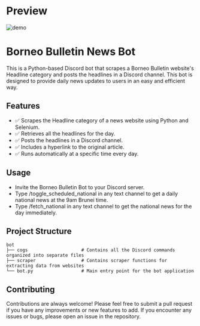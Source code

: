 # Preview
![demo](https://github.com/anwari-fikri/borneo-bulletin-bot/assets/50336496/7f430d7b-39c2-43ef-b0e7-f5a729358bfc)


# Borneo Bulletin News Bot
This is a Python-based Discord bot that scrapes a Borneo Bulletin website's Headline category and posts the headlines in a Discord channel. This bot is designed to provide daily news updates to users in an easy and efficient way.

## Features
- ✅ Scrapes the Headline category of a news website using Python and Selenium.
- ✅ Retrieves all the headlines for the day.
- ✅ Posts the headlines in a Discord channel.
- ✅ Includes a hyperlink to the original article.
- ✅ Runs automatically at a specific time every day.

## Usage
* Invite the Borneo Bulletin Bot to your Discord server.
* Type /toggle_scheduled_national in any text channel to get a daily national news at the 9am Brunei time.
* Type /fetch_national in any text channel to get the national news for the day immediately.

## Project Structure

```
bot
├── cogs                    # Contains all the Discord commands organized into separate files
├── scraper                 # Contains scraper functions for extracting data from websites
└── bot.py                  # Main entry point for the bot application
```

## Contributing
Contributions are always welcome! Please feel free to submit a pull request if you have any improvements or new features to add. If you encounter any issues or bugs, please open an issue in the repository.
